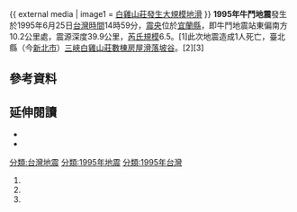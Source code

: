 {{ external media | image1 = [白雞山莊發生大規模地滑](https://web.archive.org/web/20160829012950/http://hill.yenyang.com/Data/Sites/1/media/GalleryImages/98/WebImages/%E4%B8%89%E5%B3%BD%E9%8E%AE%E7%99%BD%E9%9B%9E%E5%B1%B1%E8%8E%8A-%E5%A1%AB%E6%96%B9%E4%B8%8B%E9%99%B7.jpg) }} **1995年牛鬥地震**發生於1995年6月25日[台灣時間](https://zh.wikipedia.org/wiki/台灣時間 "wikilink")14時59分，[震央](../Page/震央.md "wikilink")位於[宜蘭縣](https://zh.wikipedia.org/wiki/宜蘭縣 "wikilink")，即牛鬥地震站東偏南方10.2公里處，震源深度39.9公里，[芮氏規模](https://zh.wikipedia.org/wiki/芮氏規模 "wikilink")6.5。\[1\]此次地震造成1人死亡，臺北縣（今[新北市](https://zh.wikipedia.org/wiki/新北市 "wikilink")）[三峽白雞山莊數棟房屋滑落坡谷](../Page/三峽區.md "wikilink")。\[2\]\[3\]

## 參考資料

## 延伸閱讀

  -
  -
[分類:台灣地震](https://zh.wikipedia.org/wiki/分類:台灣地震 "wikilink") [分類:1995年地震](https://zh.wikipedia.org/wiki/分類:1995年地震 "wikilink") [分類:1995年台灣](https://zh.wikipedia.org/wiki/分類:1995年台灣 "wikilink")

1.
2.
3.